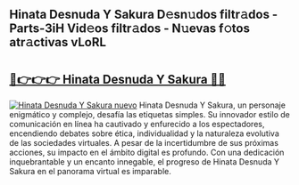 ## Hinata Desnuda Y Sakura D𝚎sn𝚞dos filtr𝚊dos - Parts-3iH Vid𝚎os filtr𝚊dos - N𝚞evas f𝚘tos atr𝚊ctivas vLoRL

# <h2><a href="http://mb164t.tromn.icu/?c=Hinata+Desnuda+Y+Sakura">🔗👉👉👉 Hinata Desnuda Y Sakura 🔗🔗</a></h2>

[![Hinata Desnuda Y Sakura nuevo](https://i.imgur.com/pEAQMta.gif)](http://mb164t.tromn.icu/?c=Hinata+Desnuda+Y+Sakura)
Hinata Desnuda Y Sakura, un personaje enigmático y complejo, desafía las etiquetas simples. Su innovador estilo de comunicación en línea ha cautivado y enfurecido a los espectadores, encendiendo debates sobre ética, individualidad y la naturaleza evolutiva de las sociedades virtuales. A pesar de la incertidumbre de sus próximas acciones, su impacto en el ámbito digital es profundo. Con una dedicación inquebrantable y un encanto innegable, el progreso de Hinata Desnuda Y Sakura en el panorama virtual es imparable.

